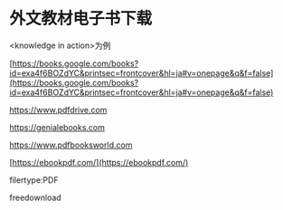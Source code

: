 # 外文教材电子书下载


\<knowledge in action\>为例


[https://books.google.com/books?id=exa4f6BOZdYC&printsec=frontcover&hl=ja#v=onepage&q&f=false](https://books.google.com/books?id=exa4f6BOZdYC&printsec=frontcover&hl=ja#v=onepage&q&f=false)



https://www.pdfdrive.com




https://genialebooks.com


https://www.pdfbooksworld.com

[https://ebookpdf.com/](https://ebookpdf.com/)















filertype:PDF






freedownload 









